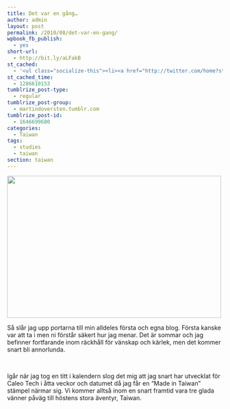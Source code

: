 ```yaml
---
title: Det var en gång…
author: admin
layout: post
permalink: /2010/08/det-var-en-gang/
wpbook_fb_publish:
  - yes
short-url:
  - http://bit.ly/aLFakB
st_cached:
  - '<ul class="socialize-this"><li><a href="http://twitter.com/home?status=Currently Reading http%3A%2F%2Fwww.doversten.nu%2Fblog%2F%3Fp%3D5"  target="_blank"><img src="http://www.doversten.nu/blog/wp-content/plugins/socialize-this/widgets/social-sketches/twitter.png" width="48px" height="48px" alt="Twitter" title="Twitter" /></a></li><li><a href="http://www.facebook.com/sharer.php?u=http%3A%2F%2Fwww.doversten.nu%2Fblog%2F%3Fp%3D5&t=Det+var+en+g%C3%A5ng%E2%80%A6" target="_blank"><img src="http://www.doversten.nu/blog/wp-content/plugins/socialize-this/widgets/social-sketches/facebook.png" width="48px" height="48px" alt="Facebook" title="Facebook" /></a></li><li><a href="http://del.icio.us/submit?url=http%3A%2F%2Fwww.doversten.nu%2Fblog%2F%3Fp%3D5&title=Det+var+en+g%C3%A5ng%E2%80%A6" target="_blank"><img src="http://www.doversten.nu/blog/wp-content/plugins/socialize-this/widgets/social-sketches/delicious.png" width="48px" height="48px" alt="Delicious" title="Delicious" /></a></li><li><a href="http://digg.com/submit?phase=2&url=http%3A%2F%2Fwww.doversten.nu%2Fblog%2F%3Fp%3D5" target="_blank"><img src="http://www.doversten.nu/blog/wp-content/plugins/socialize-this/widgets/social-sketches/digg.png" width="48px" height="48px" alt="Digg" title="Digg" /></a></li><li><a href="http://www.stumbleupon.com/submit?url=http%3A%2F%2Fwww.doversten.nu%2Fblog%2F%3Fp%3D5&title=Det+var+en+g%C3%A5ng%E2%80%A6" target="_blank"><img src="http://www.doversten.nu/blog/wp-content/plugins/socialize-this/widgets/social-sketches/stumbleupon.png" width="48px" height="48px" alt="StumbleUpon" title="StumbleUpon" /></a></li><li><a href="http://www.google.com/bookmarks/mark?op=add&bkmk=http%3A%2F%2Fwww.doversten.nu%2Fblog%2F%3Fp%3D5&title=Det+var+en+g%C3%A5ng%E2%80%A6&annotation=" target="_blank"><img src="http://www.doversten.nu/blog/wp-content/plugins/socialize-this/widgets/social-sketches/google.png" width="48px" height="48px" alt="Google" title="Google" /></a></li><li><a href="http://www.doversten.nu/blog/?feed=rss2" target="_blank"><img src="http://www.doversten.nu/blog/wp-content/plugins/socialize-this/widgets/social-sketches/rss.png" width="48px" height="48px" alt="RSS Feed" title="RSS Feed" /></a></li></ul>'
st_cached_time:
  - 1286610153
tumblrize_post-type:
  - regular
tumblrize_post-group:
  - martindoversten.tumblr.com
tumblrize_post-id:
  - 1646699680
categories:
  - Taiwan
tags:
  - studies
  - taiwan
section: taiwan
---
```

<img class="alignnone size-full wp-image-71" title="Taipei City by night" src="http://www.doversten.nu/blog/wp-content/uploads/2010/09/taipei.jpg" alt="" width="500" height="332" />

<br class="spacer_" />

Så slår jag upp portarna till min alldeles första och egna blog. Första kanske var att ta i men ni förstår säkert hur jag menar. Det är sommar och jag befinner fortfarande inom räckhåll för vänskap och kärlek, men det kommer snart bli annorlunda.

<br class="spacer_" />

Igår när jag tog en titt i kalendern slog det mig att jag snart har utvecklat för Caleo Tech i åtta veckor och datumet då jag får en “Made in Taiwan” stämpel närmar sig. Vi kommer alltså inom en snart framtid vara tre glada vänner påväg till höstens stora äventyr, Taiwan.